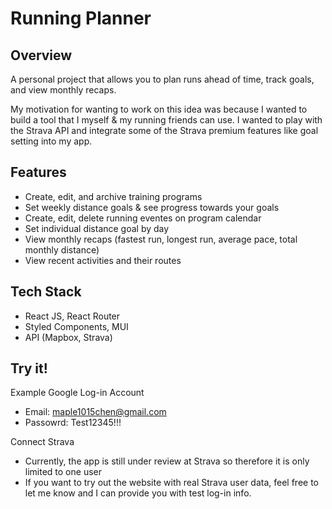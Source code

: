# Running Planner 

## Overview 

A personal project that allows you to plan runs ahead of time, track goals, and view monthly recaps. 

My motivation for wanting to work on this idea was because I wanted to build a tool that I myself & my running friends can use. I wanted to play with the Strava API and integrate some of the Strava premium features like goal setting into my app. 

## Features

- Create, edit, and archive training programs
- Set weekly distance goals & see progress towards your goals
- Create, edit, delete running eventes on program calendar
- Set individual distance goal by day 
- View monthly recaps (fastest run, longest run, average pace, total monthly distance)
- View recent activities and their routes 

## Tech Stack 

- React JS, React Router
- Styled Components, MUI 
- API (Mapbox, Strava)


## Try it!

Example Google Log-in Account
- Email: maple1015chen@gmail.com
- Passowrd: Test12345!!!


Connect Strava 
- Currently, the app is still under review at Strava so therefore it is only limited to one user 
- If you want to try out the website with real Strava user data, feel free to let me know and I can provide you with test log-in info. 


